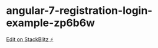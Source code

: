 # angular-7-registration-login-example-zp6b6w

[Edit on StackBlitz ⚡️](https://stackblitz.com/edit/angular-7-registration-login-example-zp6b6w)